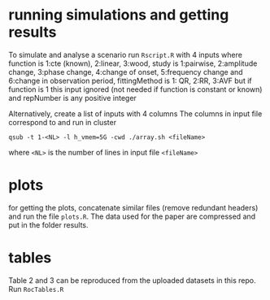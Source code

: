 # running simulations and getting results
To simulate and analyse a scenario run `Rscript.R` with 4 inputs <function><study><fittingMethod><repNumber>
where function is 1:cte (known), 2:linear, 3:wood,
study is 1:pairwise, 2:amplitude change, 3:phase change, 4:change of onset, 5:frequency change and 6:change in observation period,
fittingMethod is 1: QR, 2:RR, 3:AVF but if function is 1 this input ignored (not needed if function is constant or known)
and repNumber is any positive integer

Alternatively, create a list of inputs with 4 columns
The columns in input file correspond to
<function><study><fittingMethod><repNumber>
and run in cluster

`qsub -t 1-<NL> -l h_vmem=5G -cwd ./array.sh <fileName>`

where `<NL>` is the number of lines in input file `<fileName>`

# plots
for getting the plots, concatenate similar files (remove redundant headers) and run the file `plots.R`. The data used for the paper are compressed and put in the folder results.

# tables
Table 2 and 3 can be reproduced from the uploaded datasets in this repo. Run `RocTables.R`
